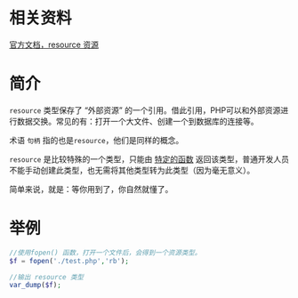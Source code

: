 # 相关资料

[官方文档，resource 资源](https://www.php.net/manual/zh/language.types.resource.php)

# 简介

`resource` 类型保存了 “外部资源” 的一个引用。借此引用，PHP可以和外部资源进行数据交换。常见的有：打开一个大文件、创建一个到数据库的连接等。

术语 `句柄` 指的也是`resource`，他们是同样的概念。

`resource` 是比较特殊的一个类型，只能由 [特定的函数](https://www.php.net/manual/zh/resource.php) 返回该类型，普通开发人员不能手动创建此类型，也无需将其他类型转为此类型（因为毫无意义）。

简单来说，就是：等你用到了，你自然就懂了。

# 举例

```PHP
//使用fopen() 函数，打开一个文件后，会得到一个资源类型。
$f = fopen('./test.php','rb');

//输出 resource 类型
var_dump($f);
```